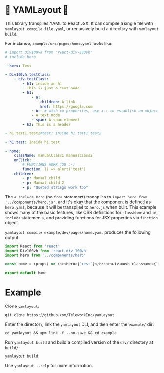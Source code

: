 
# 🍠 YAMLayout 🍠
This library transpiles YAML to React JSX.   It can compile a single file with
`yamlayout compile file.yaml`, or recursively build a directory with `yamlayout
build`.

For instance, `example/src/pages/home.yaml` looks like:
```yaml
# import Div100vh from 'react-div-100vh'
# include hero

- hero: Test

- Div100vh.testClass:
    - div.testClass:
        - h1: inside an h1
        - This is just a text node
        - h1:
            - a:
                children: A link
                href: https://google.com
            - br: # with no properties, use a : to establish an object
            - A text node
            - span: A span element
        - h2: This is a header

- h1.test1.test2#test: inside h1.test1.test2

- h1.test: Inside h1.test

- home:
    className: manualClass1 manualClass2
    onClick:
        # FUNCTIONS WORK TOO :-)
        function: () => alert('test')
    children:
        - p: Manual child
        - p: Manual child 2
        - p: "Quoted strings work too"
```

The `# include hero` (no `from` statement) transpiles to `import hero from
'../components/hero.js'`, and it's okay that the component is defined as
`hero.yaml`, because it will be transpiled to `hero.js` when built. This example
shows many of the basic features, like CSS definitions for `className` and `id`,
`include` statements, and providing functions for JSX properties via `function`
object.

`yamlayout compile example/dev/pages/home.yaml` produces the following output:

```javascript
import React from 'react'
import Div100vh from 'react-div-100vh'
import hero from '../components/hero'

const home = (props) => (<><hero>{`Test`}</hero><Div100vh className={`testClass`}><div className={`testClass`}><h1>{`inside an h1`}</h1>{`This is just a text node`}<h1><a href={`https://google.com`}>{`A link`}</a><br />{`A text node`}<span>{`A span element`}</span></h1><h2>{`This is a header`}</h2></div></Div100vh><h1 id={`test`} className={`test1 test2`}>{`inside h1.test1.test2`}</h1><h1 className={`test`}>{`Inside h1.test`}</h1><home className={`manualClass1 manualClass2`} onClick={() => alert('test')}><p>{`Manual child`}</p><p>{`Manual child 2`}</p><p>{`Quoted strings work too`}</p></home></>);

export default home
```

# Example
Clone `yamlayout`:

```shell
git clone https://github.com/TeleworkInc/yamlayout
```

Enter the directory, link the `yamlayout` CLI, and then enter the `example/`
dir:

```shell
cd yamlayout && npm link -f --no-save && cd example
```

Run `yamlayout build` and build a compiled version of the `dev/` directory
at `build/`:

```shell
yamlayout build
```

Use `yamlayout --help` for more information.
